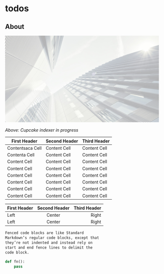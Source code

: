 # todos

## About

![background](img/background.jpg)

*Above: Cupcake indexer in progress*

| First Header | Second Header | Third Header |
| ------------ | ------------- | ------------ |
| Contentsaca Cell | Content Cell  | Content Cell |
| Contenta Cell | Content Cell  | Content Cell |
| Content Cell | Content Cell  | Content Cell |
| Content Cell | Content Cell  | Content Cell |
| Content Cell | Content Cell  | Content Cell |
| Content Cell | Content Cell  | Content Cell |
| Content Cell | Content Cell  | Content Cell |
| Content Cell | Content Cell  | Content Cell |

| First Header | Second Header | Third Header
|:-----------  |:-------------:| -----------:|
| Left         | Center        | Right |
| Left         | Center        | Right |

```
Fenced code blocks are like Standard
Markdown’s regular code blocks, except that
they’re not indented and instead rely on
start and end fence lines to delimit the
code block.
```

```python
def fn():
    pass
```